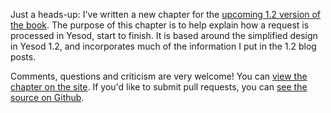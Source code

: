 Just a heads-up: I've written a new chapter for the [upcoming 1.2 version of
the book](http://www.yesodweb.com/book-1.2). The purpose of this chapter is to
help explain how a request is processed in Yesod, start to finish. It is based
around the simplified design in Yesod 1.2, and incorporates much of the
information I put in the 1.2 blog posts.

Comments, questions and criticism are very welcome! You can [view the chapter
on the site](http://www.yesodweb.com/book-1.2/understanding-request). If you'd
like to submit pull requests, you can [see the source on
Github](https://github.com/yesodweb/yesodweb.com-content/tree/master/book/chapters).
